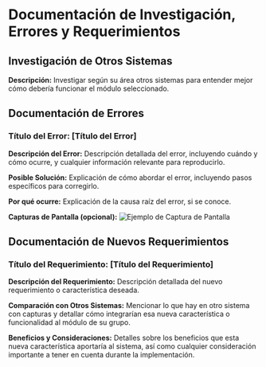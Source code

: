 
# Documentación de Investigación, Errores y Requerimientos

## Investigación de Otros Sistemas

**Descripción:**
Investigar según su área otros sistemas para entender mejor cómo debería funcionar el módulo seleccionado.

## Documentación de Errores

### Título del Error: [Título del Error]

**Descripción del Error:**
Descripción detallada del error, incluyendo cuándo y cómo ocurre, y cualquier información relevante para reproducirlo.

**Posible Solución:**
Explicación de cómo abordar el error, incluyendo pasos específicos para corregirlo.

**Por qué ocurre:**
Explicación de la causa raíz del error, si se conoce.

**Capturas de Pantalla (opcional):**
![Ejemplo de Captura de Pantalla](https://i.pinimg.com/564x/94/91/6b/94916b728d54d414348cfd46eae0c91d.jpg)

## Documentación de Nuevos Requerimientos

### Título del Requerimiento: [Título del Requerimiento]

**Descripción del Requerimiento:**
Descripción detallada del nuevo requerimiento o característica deseada.

**Comparación con Otros Sistemas:**
Mencionar lo que hay en otro sistema con capturas y detallar cómo integrarían esa nueva característica o funcionalidad al módulo de su grupo.

**Beneficios y Consideraciones:**
Detalles sobre los beneficios que esta nueva característica aportaría al sistema, así como cualquier consideración importante a tener en cuenta durante la implementación.
